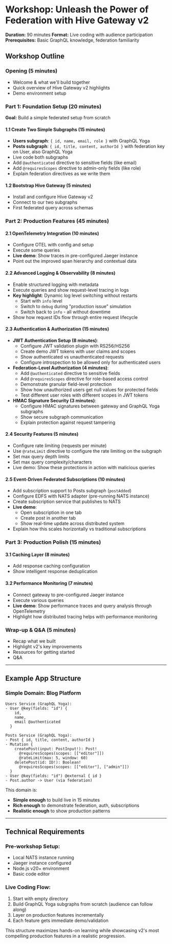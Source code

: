 # Workshop: Unleash the Power of Federation with Hive Gateway v2

**Duration:** 90 minutes
**Format:** Live coding with audience participation
**Prerequisites:** Basic GraphQL knowledge, federation familiarity

## Workshop Outline

### Opening (5 minutes)

- Welcome & what we'll build together
- Quick overview of Hive Gateway v2 highlights
- Demo environment setup

### Part 1: Foundation Setup (20 minutes)

**Goal:** Build a simple federated setup from scratch

#### 1.1 Create Two Simple Subgraphs (15 minutes)

- **Users subgraph**: `{ id, name, email, role }` with GraphQL Yoga
- **Posts subgraph**: `{ id, title, content, authorId }` with federation key on User, also GraphQL Yoga
- Live code both subgraphs
- Add `@authenticated` directive to sensitive fields (like email)
- Add `@requiresScopes` directive to admin-only fields (like role)
- Explain federation directives as we write them

#### 1.2 Bootstrap Hive Gateway (5 minutes)

- Install and configure Hive Gateway v2
- Connect to our two subgraphs
- First federated query across schemas

### Part 2: Production Features (45 minutes)

#### 2.1 OpenTelemetry Integration (10 minutes)

- Configure OTEL with config and setup
- Execute some queries
- **Live demo**: Show traces in pre-configured Jaeger instance
- Point out the improved span hierarchy and contextual data

#### 2.2 Advanced Logging & Observability (8 minutes)

- Enable structured logging with metadata
- Execute queries and show request-level tracing in logs
- **Key highlight**: Dynamic log level switching without restarts
  - Start with `info` level
  - Switch to `debug` during "production issue" simulation
  - Switch back to `info` - all without downtime
- Show how request IDs flow through entire request lifecycle

#### 2.3 Authentication & Authorization (15 minutes)

- **JWT Authentication Setup (8 minutes)**:
  - Configure JWT validation plugin with RS256/HS256
  - Create demo JWT tokens with user claims and scopes
  - Show authenticated vs unauthenticated requests
  - Configure introspection to be allowed only for authenticated users
- **Federation-Level Authorization (4 minutes)**:
  - Add `@authenticated` directive to sensitive fields
  - Add `@requiresScopes` directive for role-based access control
  - Demonstrate granular field-level protection
  - Show how unauthorized users get null values for protected fields
  - Test different user roles with different scopes in JWT tokens
- **HMAC Signature Security (3 minutes)**:
  - Configure HMAC signatures between gateway and GraphQL Yoga subgraphs
  - Show secure subgraph communication
  - Explain protection against request tampering

#### 2.4 Security Features (5 minutes)

- Configure rate limiting (requests per minute)
- Use `@rateLimit` directive to configure the rate limiting on the subgraph
- Set max query depth limits
- Set max query complexity/characters
- Live demo: Show these protections in action with malicious queries

#### 2.5 Event-Driven Federated Subscriptions (10 minutes)

- Add subscription support to Posts subgraph (`postAdded`)
- Configure EDFS with NATS adapter (pre-running NATS instance)
- Create subscription service that publishes to NATS
- **Live demo**:
  - Open subscription in one tab
  - Create post in another tab
  - Show real-time update across distributed system
- Explain how this scales horizontally vs traditional subscriptions

### Part 3: Production Polish (15 minutes)

#### 3.1 Caching Layer (8 minutes)

- Add response caching configuration
- Show intelligent response deduplication

#### 3.2 Performance Monitoring (7 minutes)

- Connect gateway to pre-configured Jaeger instance
- Execute various queries
- **Live demo**: Show performance traces and query analysis through OpenTelemetry
- Highlight how distributed tracing helps with performance monitoring

### Wrap-up & Q&A (5 minutes)

- Recap what we built
- Highlight v2's key improvements
- Resources for getting started
- Q&A

---

## Example App Structure

### Simple Domain: Blog Platform

```
Users Service (GraphQL Yoga):
- User @key(fields: "id") {
    id,
    name,
    email @authenticated
  }

Posts Service (GraphQL Yoga):
- Post { id, title, content, authorId }
- Mutation {
    createPost(input: PostInput!): Post!
      @requiresScopes(scopes: [["editor"]])
      @rateLimit(max: 5, window: 60)
    deletePost(id: ID!): Boolean!
      @requiresScopes(scopes: [["editor"], ["admin"]])
  }
- User @key(fields: "id") @external { id }
- Post.author -> User (via federation)
```

This domain is:

- **Simple enough** to build live in 15 minutes
- **Rich enough** to demonstrate federation, auth, subscriptions
- **Realistic enough** to show production patterns

---

## Technical Requirements

### Pre-workshop Setup:

- Local NATS instance running
- Jaeger instance configured
- Node.js v20+ environment
- Basic code editor

### Live Coding Flow:

1. Start with empty directory
2. Build GraphQL Yoga subgraphs from scratch (audience can follow along)
3. Layer on production features incrementally
4. Each feature gets immediate demo/validation

This structure maximizes hands-on learning while showcasing v2's most compelling production features in a realistic progression.
